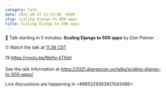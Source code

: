 ```yaml
---
category: talk
date: 2021-10-23 11:33:00 -0500
slug: scaling-django-to-500-apps
title: Scaling Django to 500 apps
---
```


:tada: Talk starting in 5 minutes: **Scaling Django to 500 apps** by *Dan Palmer*

:alarm_clock: Watch the talk at [11:38 CDT](https://time.is/compare/1138AM_23_October_2021_in_Chicago)

:tv: https://youtu.be/NsHo-kThlqI

See the talk information at https://2021.djangocon.us/talks/scaling-django-to-500-apps/

Live discussions are happening in <#885229363921043486>.